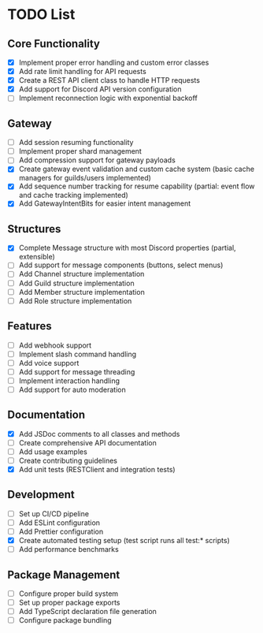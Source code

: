 # TODO List

## Core Functionality

- [x] Implement proper error handling and custom error classes
- [x] Add rate limit handling for API requests
- [x] Create a REST API client class to handle HTTP requests
- [x] Add support for Discord API version configuration
- [ ] Implement reconnection logic with exponential backoff

## Gateway

- [ ] Add session resuming functionality
- [ ] Implement proper shard management
- [ ] Add compression support for gateway payloads
- [x] Create gateway event validation and custom cache system (basic cache managers for guilds/users implemented)
- [x] Add sequence number tracking for resume capability (partial: event flow and cache tracking implemented)
- [x] Add GatewayIntentBits for easier intent management

## Structures

- [x] Complete Message structure with most Discord properties (partial, extensible)
- [ ] Add support for message components (buttons, select menus)
- [ ] Add Channel structure implementation
- [ ] Add Guild structure implementation
- [ ] Add Member structure implementation
- [ ] Add Role structure implementation

## Features

- [ ] Add webhook support
- [ ] Implement slash command handling
- [ ] Add voice support
- [ ] Add support for message threading
- [ ] Implement interaction handling
- [ ] Add support for auto moderation

## Documentation

- [x] Add JSDoc comments to all classes and methods
- [ ] Create comprehensive API documentation
- [ ] Add usage examples
- [ ] Create contributing guidelines
- [x] Add unit tests (RESTClient and integration tests)

## Development

- [ ] Set up CI/CD pipeline
- [ ] Add ESLint configuration
- [ ] Add Prettier configuration
- [x] Create automated testing setup (test script runs all test:\* scripts)
- [ ] Add performance benchmarks

## Package Management

- [ ] Configure proper build system
- [ ] Set up proper package exports
- [ ] Add TypeScript declaration file generation
- [ ] Configure package bundling
